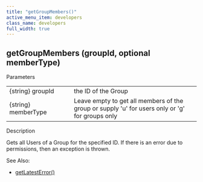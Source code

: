 ```yaml
---
title: "getGroupMembers()"
active_menu_item: developers
class_name: developers
full_width: true
---
```



## getGroupMembers (groupId, optional memberType)

Parameters

<table>
<tr>
<td width="183">
{string} groupId

</td>
<td width="15">
</td>
<td width="682">
the ID of the Group

</td>
</tr>
<tr>
<td width="183">
{string} memberType

</td>
<td width="15">
</td>
<td width="682">
Leave empty to get all members of the group or supply 'u' for users only or 'g' for groups only

</td>
</tr>
</table>

Description

Gets all Users of a Group for the specified ID. If there is an error due to permissions, then an exception is thrown.

   

See Also:

 - [getLatestError()](../../ssj-object/miscellaneous/getlatesterror)

